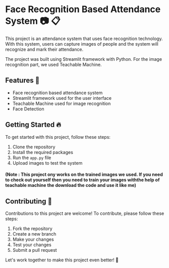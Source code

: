 # Face Recognition Based Attendance System :camera: :clipboard:

This project is an attendance system that uses face recognition technology. With this system, users can capture images of people and the system will recognize and mark their attendance. 

The project was built using Streamlit framework with Python. For the image recognition part, we used Teachable Machine. 

## Features :rocket:

- Face recognition based attendance system
- Streamlit framework used for the user interface
- Teachable Machine used for image recognition
- Face Detection

## Getting Started :fire:

To get started with this project, follow these steps:

1. Clone the repository
2. Install the required packages
3. Run the `app.py` file
4. Upload images to test the system

#### (Note : This project ony works on the trained images we used. If you need to check out yourself then you need to train your images withthe help of teachable machine the download the code and use it like me)

## Contributing :handshake:

Contributions to this project are welcome! To contribute, please follow these steps:

1. Fork the repository
2. Create a new branch
3. Make your changes
4. Test your changes
5. Submit a pull request

Let's work together to make this project even better! :muscle:

